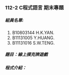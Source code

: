 ### 112-2 C程式語言 期末專題
##### 組員名單:
1. B10803144 H.K.YAN.
2. B11131005 Y.HUANG.
3. B11131016 S.W.TENG.

##### 題目：線上撲克牌遊戲

##### 程式介紹：
